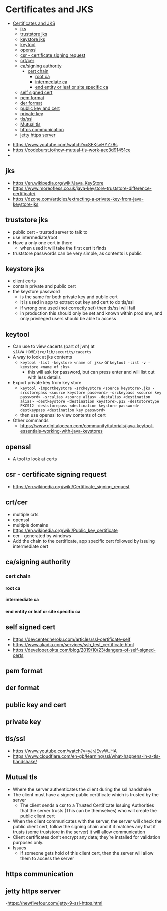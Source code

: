 # Certificates and JKS

<!-- TOC depthFrom:1 depthTo:6 withLinks:1 updateOnSave:1 orderedList:0 -->

- [Certificates and JKS](#certificates-and-jks)
	- [jks](#jks)
	- [truststore jks](#truststore-jks)
	- [keystore jks](#keystore-jks)
	- [keytool](#keytool)
	- [openssl](#openssl)
	- [csr - certificate signing request](#csr-certificate-signing-request)
	- [crt/cer](#crtcer)
	- [ca/signing authority](#casigning-authority)
		- [cert chain](#cert-chain)
			- [root ca](#root-ca)
			- [intermediate ca](#intermediate-ca)
			- [end entity or leaf or site specific ca](#end-entity-or-leaf-or-site-specific-ca)
	- [self signed cert](#self-signed-cert)
	- [pem format](#pem-format)
	- [der format](#der-format)
	- [public key and cert](#public-key-and-cert)
	- [private key](#private-key)
	- [tls/ssl](#tlsssl)
	- [Mutual tls](#mutual-tls)
	- [https communication](#https-communication)
	- [jetty https server](#jetty-https-server)

<!-- /TOC -->

- https://www.youtube.com/watch?v=SEKsvHYZz8s
- https://codeburst.io/how-mutual-tls-work-aec3d91451ce
-

## jks

  - https://en.wikipedia.org/wiki/Java_KeyStore
  - https://www.moreofless.co.uk/java-keystore-truststore-difference-certificate/
  - https://dzone.com/articles/extracting-a-private-key-from-java-keystore-jks

## truststore jks

-  public cert - trusted server to talk to
-  use intermediate/root
-  Have a only one cert in there
	-  when used it will take the first cert it finds
-  truststore passwords can be very simple, as contents is public

## keystore jks

- client certs
- contain private and public cert
- the keystore password
	- is the same for both private key and public cert
	- It is used in app to extract out key and cert to do tls/ssl
	- if wrong one used (not correctly set) then tls/ssl will fail
	- in production this should only be set and known within prod env, and only privileged users should be able to access

## keytool

- Can use to view cacerts (part of jvm) at `$JAVA_HOME/jre/lib/security/cacerts`
- A way to look at jks contents
	- `keytool -list -keystore <name of jks>` or `keytool -list -v -keystore <name of jks>`
		- this will ask for password, but can press enter and will list out with less details
- Export private key from key store
	- `keytool -importkeystore -srckeystore <source keystore>.jks -srcstorepass <source keystore password> -srckeypass <source key password> -srcalias <source alias> -destalias <destination alias> -destkeystore <destination keystore>.p12 -deststoretype PKCS12 -deststorepass <destination keystore password> -destkeypass <destination key password>`
	- then use openssl to view contents of cert
- Other commands
	- https://www.digitalocean.com/community/tutorials/java-keytool-essentials-working-with-java-keystores


## openssl
  - A tool to look at certs

## csr - certificate signing request

  - https://en.wikipedia.org/wiki/Certificate_signing_request

## crt/cer
  - multiple crts
  - openssl
  - multiple domains
  - https://en.wikipedia.org/wiki/Public_key_certificate
  - cer - generated by windows
  - Add the chain to the certificate, app specific cert followed by issuing intermediate cert

## ca/signing authority

### cert chain

#### root ca

#### intermediate ca

#### end entity or leaf or site specific ca

## self signed cert

  - https://devcenter.heroku.com/articles/ssl-certificate-self
  - https://www.akadia.com/services/ssh_test_certificate.html
  - https://developer.okta.com/blog/2019/10/23/dangers-of-self-signed-certs

## pem format

## der format


## public key and cert

## private key

## tls/ssl

- https://www.youtube.com/watch?v=yJrJEvvW_HA
- https://www.cloudflare.com/en-gb/learning/ssl/what-happens-in-a-tls-handshake/

## Mutual tls

- Where the server authenticates the client during the ssl handshake
- The client must have a signed public certificate which is trusted by the server
  - The client sends a csr to a Trusted Certificate Issuing Authorities that the server trusts (This can be themselves) who will create the public client cert
- When the client communicates with the server, the server will check the public client cert, follow the signing chain and if it matches any that it trusts (some truststore in the server) it will allow communication
- Client certificates don’t encrypt any data; they’re installed for validation purposes only.
- Issues
  - If someone gets hold of this client cert, then the server will allow them to access the server

## https communication

## jetty https server
  -https://newfivefour.com/jetty-9-ssl-https.html
